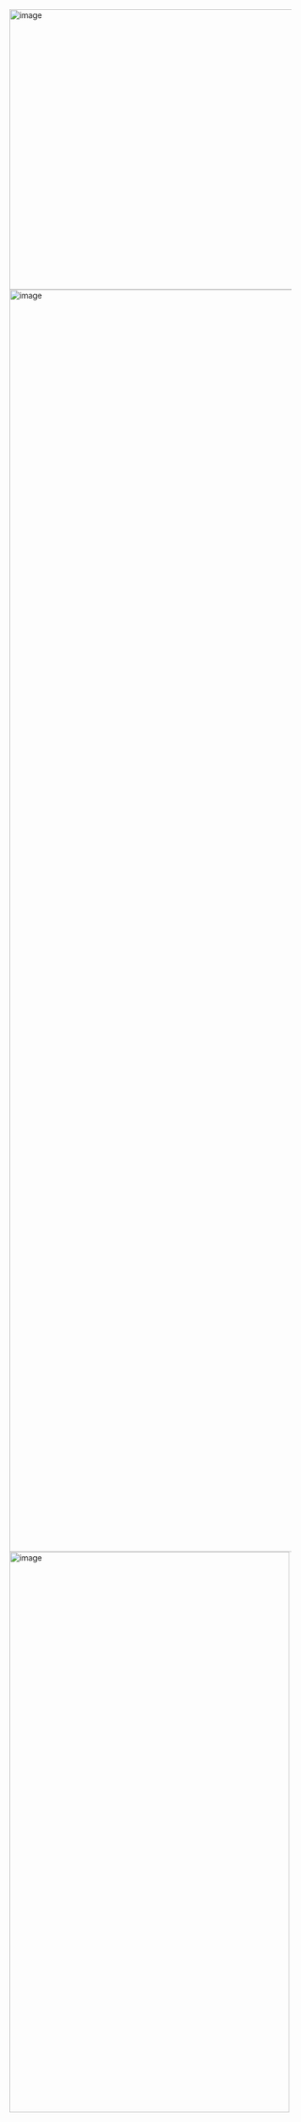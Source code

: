 
<img width="1200" height="500" alt="image" src="https://github.com/user-attachments/assets/2e0927c2-061c-46f2-bf7d-b43b0c1e61ca" />
<img width="1200" height="2252" alt="image" src="https://github.com/user-attachments/assets/fe598eed-b458-4d80-a524-1879046f5558" />
<img width="500" height="1000" alt="image" src="https://github.com/user-attachments/assets/f122ced0-552b-4a7f-9d20-60312b83783d" />
